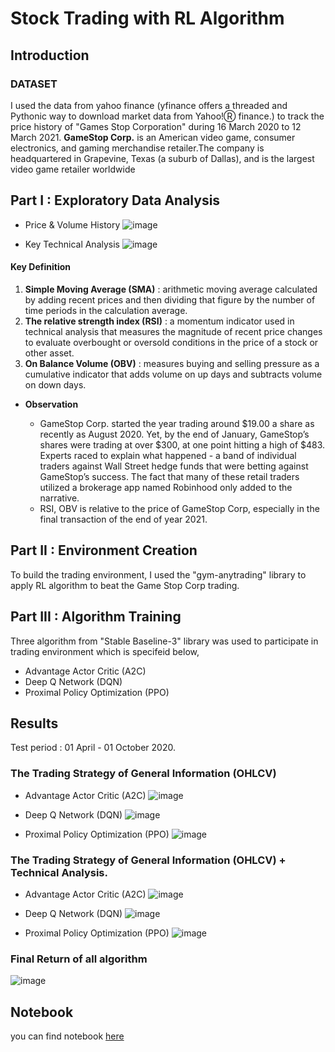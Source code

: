 # Stock Trading with RL Algorithm
## Introduction
### DATASET
I used the data from yahoo finance (yfinance offers a threaded and Pythonic way to download market data from Yahoo!Ⓡ finance.) to track the price history of "Games Stop Corporation" during 16 March 2020 to 12 March 2021.
**GameStop Corp.** is an American video game, consumer electronics, and gaming merchandise retailer.The company is headquartered in Grapevine, Texas (a suburb of Dallas), and is the largest video game retailer worldwide

## Part I : Exploratory Data Analysis

- Price & Volume History
![image](https://user-images.githubusercontent.com/104628789/171366842-4b11a53c-dd05-441f-a325-3737015ba6ad.png)

- Key Technical Analysis
![image](https://user-images.githubusercontent.com/104628789/171368225-57c1690c-b3f4-45cb-b5f8-77e829634855.png)

#### Key Definition
1. **Simple Moving Average (SMA)** : arithmetic moving average calculated by adding recent prices and then dividing that figure by the number of time periods in the calculation average.
2. **The relative strength index (RSI)** : a momentum indicator used in technical analysis that measures the magnitude of recent price changes to evaluate overbought or oversold conditions in the price of a stock or other asset.
3. **On Balance Volume (OBV)** : measures buying and selling pressure as a cumulative indicator that adds volume on up days and subtracts volume on down days.


- **Observation**

  - GameStop Corp. started the year trading around $19.00 a share as recently as August 2020. Yet, by the end of January, GameStop’s shares were trading at over $300, at one point hitting a high of $483. Experts raced to explain what happened - a band of individual traders against Wall Street hedge funds that were betting against GameStop’s success. The fact that many of these retail traders utilized a brokerage app named Robinhood only added to the narrative.
  - RSI, OBV is relative to the price of GameStop Corp, especially in the final transaction of the end of year 2021.

## Part II : Environment Creation 
To build the trading environment, I used the "gym-anytrading" library to apply RL algorithm to beat the Game Stop Corp trading.


## Part III : Algorithm Training
Three algorithm from "Stable Baseline-3" library was used to participate in trading environment which is specifeid below,
- Advantage Actor Critic (A2C)
- Deep Q Network (DQN)
- Proximal Policy Optimization (PPO)

## Results 
Test period : 01 April - 01 October 2020. 
### The Trading Strategy of General Information (OHLCV)
- Advantage Actor Critic (A2C)
![image](https://user-images.githubusercontent.com/104628789/171371006-54918304-bc8e-44b0-a29b-5ad3928b5671.png)


- Deep Q Network (DQN)
![image](https://user-images.githubusercontent.com/104628789/171371065-e1e42a75-f66c-4fe2-b305-0edfd39b02ad.png)

- Proximal Policy Optimization (PPO)
![image](https://user-images.githubusercontent.com/104628789/171371123-1675ffc2-53eb-427c-b85f-ae536c7a403b.png)

### The Trading Strategy of General Information (OHLCV) + Technical Analysis.
- Advantage Actor Critic (A2C)
![image](https://user-images.githubusercontent.com/104628789/171371183-b224cd69-6d64-46cc-9c2a-8c1652c60af3.png)


- Deep Q Network (DQN)
![image](https://user-images.githubusercontent.com/104628789/171371239-84a52c63-81a4-4635-81b5-b447ba07cec2.png)


- Proximal Policy Optimization (PPO)
![image](https://user-images.githubusercontent.com/104628789/171371313-61327d0a-8e70-4812-9021-282d999e2670.png)

### Final Return of all algorithm
![image](https://user-images.githubusercontent.com/104628789/171370819-0a911fd0-78e6-42e5-aa76-fd9db4b3bfdb.png)

## Notebook
you can find notebook [here](https://github.com/WarintornNawong/Portfolio/blob/main/Stock%20Trading%20with%20RL%20Algorithm/Stock%20Trading%20with%20RL%20Algorithm.ipynb)

